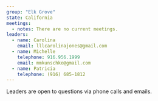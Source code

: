 ```yaml
---
group: "Elk Grove"
state: California
meetings:
  - notes: There are no current meetings.
leaders:
  - name: Carolina 
    email: lllcarolinajones@gmail.com
  - name: Michelle
    telephone: 916.956.1999
    email: mmkunschke@gmail.com
  - name: Patricia
    telephone: (916) 685-1812
---
```

Leaders are open to questions via phone calls and emails.